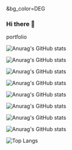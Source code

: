 &bg_color=DEG


### Hi there 👋
portfolio









![Anurag's GitHub stats](https://github-readme-stats.vercel.app/api?username=sahashemip&show_icons=true&theme=tokyonight&bg_color=251f84)

![Anurag's GitHub stats](https://github-readme-stats.vercel.app/api?username=sahashemip&show_icons=true&theme=tokyonight&bg_color=327356)

![Anurag's GitHub stats](https://github-readme-stats.vercel.app/api?username=sahashemip&show_icons=true&theme=tokyonight&bg_color=6964BF)

![Anurag's GitHub stats](https://github-readme-stats.vercel.app/api?username=sahashemip&show_icons=true&theme=tokyonight&bg_color=5b848f)

![Anurag's GitHub stats](https://github-readme-stats.vercel.app/api?username=sahashemip&show_icons=true&theme=tokyonight&bg_color=a351bc)

![Anurag's GitHub stats](https://github-readme-stats.vercel.app/api?username=sahashemip&show_icons=true&theme=tokyonight&bg_color=#6964BF)

![Anurag's GitHub stats](https://github-readme-stats.vercel.app/api?username=sahashemip&show_icons=true&theme=tokyonight&bg_color=#6964BF)

![Anurag's GitHub stats](https://github-readme-stats.vercel.app/api?username=sahashemip&show_icons=true&theme=tokyonight&bg_color=#6964BF)

![Top Langs](https://github-readme-stats.vercel.app/api/top-langs/?username=sahashemip&exclude_repo=github-readme-stats,anuraghazra.github.io)



